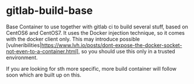 # gitlab-build-base

Base Container to use together with gitlab ci to build several stuff, based on CentOS6 and CentOS7.
It uses the Docker injection technique, so it comes with the docker client only. This may introduce possible [vulneribilities|https://www.lvh.io/posts/dont-expose-the-docker-socket-not-even-to-a-container.html], so you should use this only in a trusted environment.

If you are looking for sth more specific, more build container will follow soon which are built up on this.
